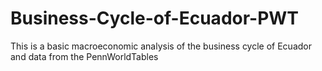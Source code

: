 # Business-Cycle-of-Ecuador-PWT
This is a basic macroeconomic analysis of the business cycle of Ecuador and data from the PennWorldTables
